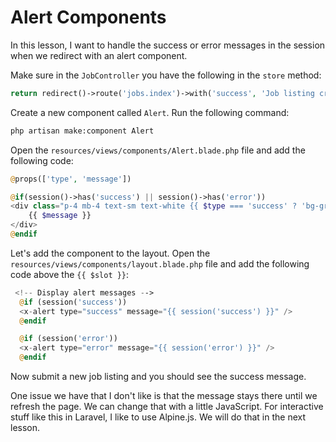 # Alert Components

In this lesson, I want to handle the success or error messages in the session when we redirect with an alert component.

Make sure in the `JobController` you have the following in the `store` method:

```php
return redirect()->route('jobs.index')->with('success', 'Job listing created successfully!');
```

Create a new component called `Alert`. Run the following command:

```bash
php artisan make:component Alert
```

Open the `resources/views/components/Alert.blade.php` file and add the following code:

```php
@props(['type', 'message'])

@if(session()->has('success') || session()->has('error'))
<div class="p-4 mb-4 text-sm text-white {{ $type === 'success' ? 'bg-green-500' : 'bg-red-500' }} rounded">
    {{ $message }}
</div>
@endif
```

Let's add the component to the layout. Open the `resources/views/components/layout.blade.php` file and add the following code above the `{{ $slot }}`:

```php
 <!-- Display alert messages -->
  @if (session('success'))
  <x-alert type="success" message="{{ session('success') }}" />
  @endif

  @if (session('error'))
  <x-alert type="error" message="{{ session('error') }}" />
  @endif
```

Now submit a new job listing and you should see the success message.

One issue we have that I don't like is that the message stays there until we refresh the page. We can change that with a little JavaScript. For interactive stuff like this in Laravel, I like to use Alpine.js. We will do that in the next lesson.

